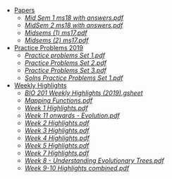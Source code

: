 - [Papers](.\Biology\201\Papers)
    - [_Mid Sem 1 ms18 with answers.pdf_](Mid%20Sem%201%20ms18%20with%20answers.pdf)
    - [_MidSem 2 ms18 with answers.pdf_](MidSem%202%20ms18%20with%20answers.pdf)
    - [_Midsems (1) ms17.pdf_](Midsems%20(1)%20ms17.pdf)
    - [_Midsems (2) ms17.pdf_](Midsems%20(2)%20ms17.pdf)
- [Practice Problems 2019](.\Biology\201\Practice%20Problems%202019)
    - [_Practice problems Set 1.pdf_](Practice%20problems%20Set%201.pdf)
    - [_Practice Problems Set 2.pdf_](Practice%20Problems%20Set%202.pdf)
    - [_Practice Problems Set 3.pdf_](Practice%20Problems%20Set%203.pdf)
    - [_Solns Practice Problems Set 1.pdf_](Solns%20Practice%20Problems%20Set%201.pdf)
- [Weekly Highlights](.\Biology\201\Weekly%20Highlights)
    - [_BIO 201 Weekly Highlights (2019).gsheet_](BIO%20201%20Weekly%20Highlights%20(2019).gsheet)
    - [_Mapping Functions.pdf_](Mapping%20Functions.pdf)
    - [_Week 1 Highlights.pdf_](Week%201%20Highlights.pdf)
    - [_Week 11 onwards - Evolution.pdf_](Week%2011%20onwards%20-%20Evolution.pdf)
    - [_Week 2 Highlights.pdf_](Week%202%20Highlights.pdf)
    - [_Week 3 Highlights.pdf_](Week%203%20Highlights.pdf)
    - [_Week 4 Highlights.pdf_](Week%204%20Highlights.pdf)
    - [_Week 5 Highlights.pdf_](Week%205%20Highlights.pdf)
    - [_Week 7 Highlights.pdf_](Week%207%20Highlights.pdf)
    - [_Week 8 - Understanding Evolutionary Trees.pdf_](Week%208%20-%20Understanding%20Evolutionary%20Trees.pdf)
    - [_Week 9-10 Highlights combined.pdf_](Week%209-10%20Highlights%20combined.pdf)
